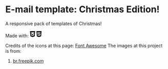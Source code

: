 # E-mail template: Christmas Edition!
A responsive pack of templates of Christmas!

Made with:
<img src="src/icons/css3.svg" width="16" />
<img src="src/icons/html5.svg" width="16" />


Credits of the icons at this page: <a href="https://fontawesome.com/">Font Awesome</a>
The images at this project is from:
1. <a href='https://br.freepik.com/'>br.freepik.com</a>